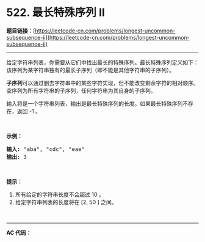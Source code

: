 # 522. 最长特殊序列 II

**题目链接：**[https://leetcode-cn.com/problems/longest-uncommon-subsequence-ii](https://leetcode-cn.com/problems/longest-uncommon-subsequence-ii)

---

<div class="content__1Y2H">
 <div class="notranslate">
  <p>给定字符串列表，你需要从它们中找出最长的特殊序列。最长特殊序列定义如下：该序列为某字符串独有的最长子序列（即不能是其他字符串的子序列）。</p> 
  <p><strong>子序列</strong>可以通过删去字符串中的某些字符实现，但不能改变剩余字符的相对顺序。空序列为所有字符串的子序列，任何字符串为其自身的子序列。</p> 
  <p>输入将是一个字符串列表，输出是最长特殊序列的长度。如果最长特殊序列不存在，返回 -1 。</p> 
  <p>&nbsp;</p> 
  <p><strong>示例：</strong></p> 
  <pre class="language-text"><strong>输入:</strong> "aba", "cdc", "eae"
<strong>输出:</strong> 3
</pre> 
  <p>&nbsp;</p> 
  <p><strong>提示：</strong></p> 
  <ol> 
   <li>所有给定的字符串长度不会超过 10 。</li> 
   <li>给定字符串列表的长度将在 [2, 50 ] 之间。</li> 
  </ol> 
  <p>&nbsp;</p> 
 </div>
</div>

---

**AC 代码：**

```java

```
